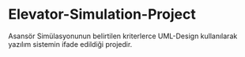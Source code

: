 # Elevator-Simulation-Project
Asansör Simülasyonunun belirtilen kriterlerce UML-Design kullanılarak yazılım sistemin ifade edildiği projedir.
